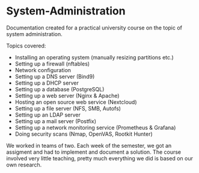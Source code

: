 # System-Administration
Documentation created for a practical university course on the topic of system administration.

Topics covered:
* Installing an operating system (manually resizing partitions etc.)
* Setting up a firewall (nftables)
* Network configuration
* Setting up a DNS server (Bind9)
* Setting up a DHCP server
* Setting up a database (PostgreSQL)
* Setting up a web server (Nginx & Apache)
* Hosting an open source web service (Nextcloud)
* Setting up a file server (NFS, SMB, Autofs)
* Setting up an LDAP server 
* Setting up a mail server (Postfix)
* Setting up a network monitoring service (Prometheus & Grafana)
* Doing security scans (Nmap, OpenVAS, Rootkit Hunter)

We worked in teams of two. Each week of the semester, we got an assigment and had to implement and document a solution. The course involved very little teaching, pretty much everything we did is based on our own research. 
